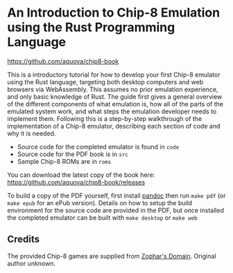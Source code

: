 # An Introduction to Chip-8 Emulation using the Rust Programming Language

https://github.com/aquova/chip8-book

This is a introductory tutorial for how to develop your first Chip-8 emulator using the Rust language, targeting both desktop computers and web browsers via WebAssembly. This assumes no prior emulation experience, and only basic knowledge of Rust. The guide first gives a general overview of the different components of what emulation is, how all of the parts of the emulated system work, and what steps the emulation developer needs to implement them. Following this is a step-by-step walkthrough of the implementation of a Chip-8 emulator, describing each section of code and why it is needed.

- Source code for the completed emulator is found in `code`
- Source code for the PDF book is in `src`
- Sample Chip-8 ROMs are in `roms`

You can download the latest copy of the book here: https://github.com/aquova/chip8-book/releases

To build a copy of the PDF yourself, first install [pandoc](https://pandoc.org/) then run `make pdf` (or `make epub` for an ePub version). Details on how to setup the build environment for the source code are provided in the PDF, but once installed the completed emulator can be built with `make desktop` or `make web`

## Credits

The provided Chip-8 games are supplied from [Zophar's Domain](https://www.zophar.net/pdroms/chip8/chip-8-games-pack.html). Original author unknown.
